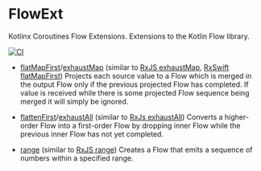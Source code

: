 # FlowExt

Kotlinx Coroutines Flow Extensions.
Extensions to the Kotlin Flow library.

[![CI](https://github.com/hoc081098/FlowExt/actions/workflows/build.yml/badge.svg)](https://github.com/hoc081098/FlowExt/actions/workflows/build.yml)

-   [flatMapFirst]()/[exhaustMap]() (similar to [RxJS exhaustMap](https://rxjs.dev/api/operators/exhaustMap), [RxSwift flatMapFirst](https://github.com/ReactiveX/RxSwift/blob/1a1fa37b0d08e0f99ffa41f98f340e8bc60c35c4/RxSwift/Observables/Merge.swift#L37))
    Projects each source value to a Flow which is merged in the output Flow only if the previous projected Flow has completed.
    If value is received while there is some projected Flow sequence being merged it will simply be ignored.

-   [flattenFirst]()/[exhaustAll]() (similar to [RxJs exhaustAll](https://rxjs.dev/api/operators/exhaustAll))
    Converts a higher-order Flow into a first-order Flow by dropping inner Flow while the previous inner Flow has not yet completed.

-   [range]() (similar to [RxJS range](https://rxjs.dev/api/index/function/range))
    Creates a Flow that emits a sequence of numbers within a specified range.
